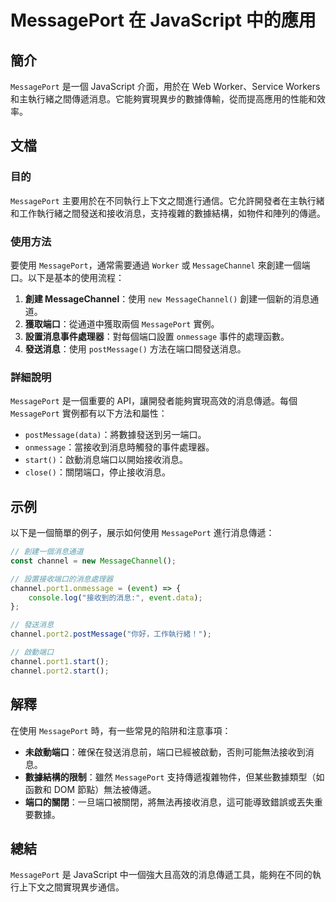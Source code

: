 <!--
Meta Description: # MessagePort 在 JavaScript 中的應用 ## 簡介 `MessagePort` 是一個 JavaScript 介面，用於在 Web Worker、Service Workers 和主執行緒之間傳遞消息。它能夠實現異步的數據傳輸，從而提高應用的性能和效率。 ## 文檔 ### ...
Meta Keywords: messageport, channel, javascript, messagechannel, onmessage
-->

# MessagePort 在 JavaScript 中的應用

## 簡介
`MessagePort` 是一個 JavaScript 介面，用於在 Web Worker、Service Workers 和主執行緒之間傳遞消息。它能夠實現異步的數據傳輸，從而提高應用的性能和效率。

## 文檔
### 目的
`MessagePort` 主要用於在不同執行上下文之間進行通信。它允許開發者在主執行緒和工作執行緒之間發送和接收消息，支持複雜的數據結構，如物件和陣列的傳遞。

### 使用方法
要使用 `MessagePort`，通常需要通過 `Worker` 或 `MessageChannel` 來創建一個端口。以下是基本的使用流程：

1. **創建 MessageChannel**：使用 `new MessageChannel()` 創建一個新的消息通道。
2. **獲取端口**：從通道中獲取兩個 `MessagePort` 實例。
3. **設置消息事件處理器**：對每個端口設置 `onmessage` 事件的處理函數。
4. **發送消息**：使用 `postMessage()` 方法在端口間發送消息。

### 詳細說明
`MessagePort` 是一個重要的 API，讓開發者能夠實現高效的消息傳遞。每個 `MessagePort` 實例都有以下方法和屬性：

- `postMessage(data)`：將數據發送到另一端口。
- `onmessage`：當接收到消息時觸發的事件處理器。
- `start()`：啟動消息端口以開始接收消息。
- `close()`：關閉端口，停止接收消息。

## 示例
以下是一個簡單的例子，展示如何使用 `MessagePort` 進行消息傳遞：

```javascript
// 創建一個消息通道
const channel = new MessageChannel();

// 設置接收端口的消息處理器
channel.port1.onmessage = (event) => {
    console.log("接收到的消息:", event.data);
};

// 發送消息
channel.port2.postMessage("你好，工作執行緒！");

// 啟動端口
channel.port1.start();
channel.port2.start();
```

## 解釋
在使用 `MessagePort` 時，有一些常見的陷阱和注意事項：

- **未啟動端口**：確保在發送消息前，端口已經被啟動，否則可能無法接收到消息。
- **數據結構的限制**：雖然 `MessagePort` 支持傳遞複雜物件，但某些數據類型（如函數和 DOM 節點）無法被傳遞。
- **端口的關閉**：一旦端口被關閉，將無法再接收消息，這可能導致錯誤或丟失重要數據。

## 總結
`MessagePort` 是 JavaScript 中一個強大且高效的消息傳遞工具，能夠在不同的執行上下文之間實現異步通信。
